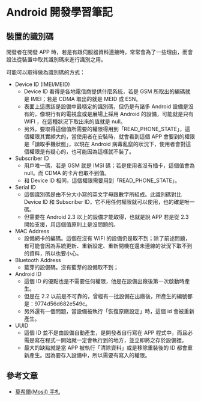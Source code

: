 # Android 開發學習筆記

## 裝置的識別碼

開發者在開發 APP 時，若是有跟伺服器資料連接時，常常會為了一些理由，而會設法從裝置中取其識別碼來進行識別之用。

可能可以取得做為識別碼的方式：

* Device ID (IMEI/MEID)
    * Device ID 看得是各地電信商提供什麼系統，若是 GSM 所取出的編碼就是 IMEI；若是 CDMA 取出的就是 MEID 或 ESN。
    * 表面上這應該是設備中最穩定的識別碼，但仍是有諸多 Android 設備是沒有的，像現行有的電視盒或是展場上採用 Android 的設備，可能就是只有 WIFI ，在這種狀況下取出來的值就是 null。
    * 另外，要取得這個值所需要的權限得用到「READ_PHONE_STATE」，這個權限其實頗大的，當使用者在安裝時，就會看到這個 APP 會要到的權限是「讀取手機狀態」，以現在 Android 病毒亂竄的狀況下，使用者會對這個權限是有疑心的，也可能因為這樣就不裝了。
* Subscriber ID
    * 用戶唯一碼，若是 GSM 就是 IMSI 碼；若是使用者沒有插卡，這個值會為 null。而 CDMA 的卡片也取不到值。
    * 和 Device ID 相同，這個權限需要用到「READ_PHONE_STATE」。
* Serial ID
    * 這個識別碼是由不分大小寫的英文字母跟數字所組成。此識別碼對比 Device ID 和 Subscriber ID，它不用任何權限就可以使用，也的確是唯一碼。
    * 但需要在 Android 2.3 以上的設備才能取得，也就是說 APP 若是從 2.3 開始支援，用這個值原則上是沒問題的。
* MAC Address
    * 設備網卡的編碼。這個在沒有 WIFI 的設備仍是取不到；除了前述問題，有可能會因為系統更新、重新設定、重新開機在還未連線的狀況下取不到的資料，所以也要小心。
* Bluetooth Address
    * 藍芽的設備碼。沒有藍芽的設備取不到；
* Android ID
    * 這個 ID 的優點也是不需要任何權限，他是在設備出廠後第一次啟動時產生。
    * 但是在 2.2 以前是不可靠的，曾經有一批設備在出廠後，所產生的編號都是：9774d56d682e549c。
    * 另外還有一個問題，當設備被執行「恢復原廠設定」時，這個 id 會被重新產生。
* UUID
    * 這個 ID 並不是由設備自動產生，是開發者自行寫在 APP 程式中，而且必需是寫在程式一開始就一定會執行到的地方，並立即將之存於設備裡。
    * 最大的缺點就是當 APP 被執行「清除資料」或是移除重裝後的 ID 都會重新產生。因為要存入設備中，所以需要有寫入的權限。

## 參考文章

* [莫希爾(Mosil) 手札](http://blog.mosil.biz/)

